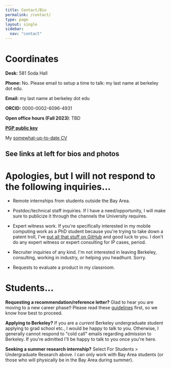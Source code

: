 ```yaml
---
title: Contact/Bio
permalink: /contact/
type: page
layout: single
sidebar:
  nav: "contact"
---
```

# Coordinates

**Desk:** 581 Soda Hall

**Phone:**  No. Please email to setup a time to talk: my last name at berkeley dot edu.

**Email:** my last name at berkeley dot edu

**ORCID:** 0000-0002-6096-4931

**Open office hours (Fall 2023)**: TBD

**[PGP public key](/contact/pgp)**

My [somewhat-up-to-date
CV](https://docs.google.com/document/d/e/2PACX-1vQ7iWezg_-jJVq6oLEvehPye41V8ivlw1-fv0tMg0nr3dIh1Twkbhcxbzxqkh8huYg72T_EnJFnzZ4E/pub)

## See links at left for bios and photos

# Apologies, but I will not respond to the following inquiries...

* Remote internships from students outside the Bay Area.

* Postdoc/technical staff inquiries.  If I have a need/opportunity,
I will make sure to publicize it through the channels the University requires.

* Expert witness work.  If you're specifically interested in my mobile
computing work as a PhD student because you're trying to take down a
patent troll, I've [put all that stuff on
GitHub](https://github.com/armandofox/glomop) and good luck to you.  I
don't do any expert witness or expert consulting for IP cases, period.

* Recruiter inquiries of any kind.  I'm not
interested in leaving Berkeley, consulting, working in industry, or
helping you headhunt.  Sorry.

* Requests to evaluate a product in my classroom.

# Students...

**Requesting a recommendation/reference letter?**  Glad to hear you
are moving to a new career phase!!  Please read these
[guidelines](/students/letters)
first, so we know how best to proceed.

**Applying to Berkeley?** If you are a _current_ Berkeley undergraduate student applying to grad school etc., I would be happy to talk to you. Otherwise, I generally cannot respond to "cold call" emails regarding admission to Berkeley. If you're admitted I'll be happy to talk to you once you're here.

**Seeking a summer research internship?** Select For Students >
Undergraduate Research above.  I can only work with Bay Area students
(or those who will physically be in the Bay Area during summer).
